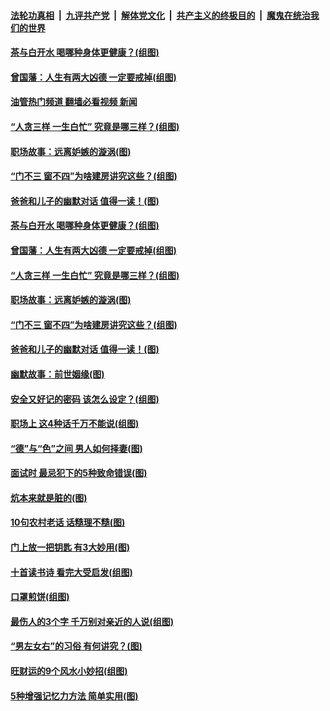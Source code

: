 ####  [法轮功真相](../../../../basic/blob/master/README.md?t=06140531) &nbsp;|&nbsp; [九评共产党](../../../../9ping.md/blob/master/README.md?t=06140531) &nbsp;|&nbsp; [解体党文化](../../../../jtdwh.md/blob/master/README.md?t=06140531)  &nbsp;|&nbsp; [共产主义的终极目的](../../../../gczydzjmd.md/blob/master/README.md?t=06140531) &nbsp;|&nbsp; [魔鬼在统治我们的世界](../../../../mgztzwmdsj.md/blob/master/README.md?t=06140531) 

#### [茶与白开水 喝哪种身体更健康？(组图)](../pages/p8/1007049.md?t=06140531) 

#### [曾国藩：人生有两大凶德 一定要戒掉(组图)](../pages/p8/1008987.md?t=06140531) 

#### [油管热门频道 翻墙必看视频 新闻](http://45.76.130.85:81/youtube.html?06140531)

#### [“人贪三样 一生白忙” 究竟是哪三样？(组图)](../pages/p8/1008742.md?t=06140531) 

#### [职场故事：远离妒嫉的漩涡(图)](../pages/p8/1008813.md?t=06140531) 

#### [“门不三 窗不四”为啥建房讲究这些？(组图)](../pages/p8/1007129.md?t=06140531) 

#### [爸爸和儿子的幽默对话 值得一读！(图)](../pages/p8/1008745.md?t=06140531) 

#### [茶与白开水 喝哪种身体更健康？(组图)](../pages/p8/1007049.md?t=06140531) 

#### [曾国藩：人生有两大凶德 一定要戒掉(组图)](../pages/p8/1008987.md?t=06140531) 

#### [“人贪三样 一生白忙” 究竟是哪三样？(组图)](../pages/p8/1008742.md?t=06140531) 

#### [职场故事：远离妒嫉的漩涡(图)](../pages/p8/1008813.md?t=06140531) 

#### [“门不三 窗不四”为啥建房讲究这些？(组图)](../pages/p8/1007129.md?t=06140531) 

#### [爸爸和儿子的幽默对话 值得一读！(图)](../pages/p8/1008745.md?t=06140531) 

#### [幽默故事：前世姻缘(图)](../pages/p8/1008733.md?t=06140531) 

#### [安全又好记的密码 该怎么设定？(组图)](../pages/p8/1007916.md?t=06140531) 

#### [职场上 这4种话千万不能说(组图)](../pages/p8/1008728.md?t=06140531) 

#### [“德”与“色”之间 男人如何择妻(图)](../pages/p8/1008722.md?t=06140531) 

#### [面试时 最忌犯下的5种致命错误(图)](../pages/p8/1008773.md?t=06140531) 

#### [炕本来就是脏的(图)](../pages/p8/1008547.md?t=06140531) 

#### [10句农村老话 话糙理不糙(图)](../pages/p8/1008265.md?t=06140531) 

#### [门上放一把钥匙 有3大妙用(图)](../pages/p8/1008684.md?t=06140531) 

#### [十首读书诗 看完大受启发(组图)](../pages/p8/1008549.md?t=06140531) 

#### [口罩煎饼(组图)](../pages/p8/1008541.md?t=06140531) 

#### [最伤人的3个字 千万别对亲近的人说(组图)](../pages/p8/1008653.md?t=06140531) 

#### [“男左女右”的习俗 有何讲究？(图)](../pages/p8/1007311.md?t=06140531) 

#### [旺财运的9个风水小妙招(组图)](../pages/p8/1008110.md?t=06140531) 

#### [5种增强记忆力方法 简单实用(图)](../pages/p8/1008392.md?t=06140531) 

<img src='http://gfw-breaker.win/goodnews/indexes/p8.md' width='0px' height='0px'/>
